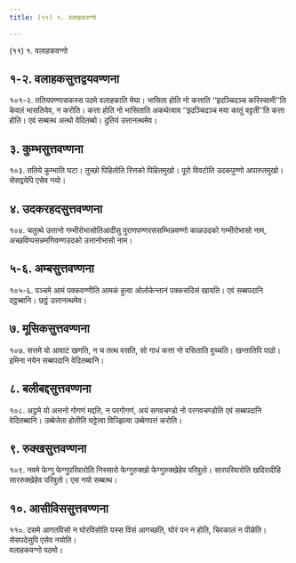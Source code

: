 ```yaml
---
title: (११) १. वलाहकवग्गो

---
```

(११) १. वलाहकवग्गो  


## १-२. वलाहकसुत्तद्वयवण्णना

१०१-२. ततियपण्णासकस्स पठमे वलाहकाति मेघा। भासिता होति नो कत्ताति ‘‘इदञ्चिदञ्च करिस्सामी’’ति केवलं भासतियेव, न करोति। कत्ता होति नो भासिताति अकथेत्वाव ‘‘इदञ्चिदञ्च मया कातुं वट्टती’’ति कत्ता होति। एवं सब्बत्थ अत्थो वेदितब्बो। दुतियं उत्तानत्थमेव।  


## ३. कुम्भसुत्तवण्णना

१०३. ततिये कुम्भाति घटा। तुच्छो पिहितोति रित्तको पिहितमुखो। पूरो विवटोति उदकपुण्णो अपारुतमुखो। सेसद्वयेपि एसेव नयो।  


## ४. उदकरहदसुत्तवण्णना

१०४. चतुत्थे उत्तानो गम्भीरोभासोतिआदीसु पुराणपण्णरससम्भिन्नवण्णो काळउदको गम्भीरोभासो नाम, अच्छविप्पसन्नमणिवण्णउदको उत्तानोभासो नाम।  


## ५-६. अम्बसुत्तवण्णना

१०५-६. पञ्चमे आमं पक्कवण्णीति आमकं हुत्वा ओलोकेन्तानं पक्कसदिसं खायति। एवं सब्बपदानि दट्ठब्बानि। छट्ठं उत्तानत्थमेव।  


## ७. मूसिकसुत्तवण्णना

१०७. सत्तमे यो आवाटं खणति, न च तत्थ वसति, सो गाधं कत्ता नो वसिताति वुच्चति। खन्तातिपि पाठो। इमिना नयेन सब्बपदानि वेदितब्बानि।  


## ८. बलीबद्दसुत्तवण्णना

१०८. अट्ठमे यो अत्तनो गोगणं मद्दति, न परगोगणं, अयं सगवचण्डो नो परगवचण्डोति एवं सब्बपदानि वेदितब्बानि। उब्बेजेता होतीति घट्टेत्वा विज्झित्वा उब्बेगपत्तं करोति।  


## ९. रुक्खसुत्तवण्णना

१०९. नवमे फेग्गु फेग्गुपरिवारोति निस्सारो फेग्गुरुक्खो फेग्गुरुक्खेहेव परिवुतो। सारपरिवारोति खदिरादीहि साररुक्खेहेव परिवुतो। एस नयो सब्बत्थ।  


## १०. आसीविससुत्तवण्णना

११०. दसमे आगतविसो न घोरविसोति यस्स विसं आगच्छति, घोरं पन न होति, चिरकालं न पीळेति। सेसपदेसुपि एसेव नयोति।  
वलाहकवग्गो पठमो।  
